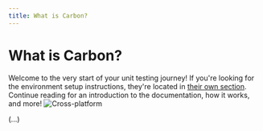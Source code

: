 ```yaml
---
title: What is Carbon?
---
```


# What is Carbon?

<div className='content-banner'>
Welcome to the very start of your unit testing journey! If you're looking for the environment setup instructions, they're located in <a href='../getting-started/2.1-getting-started'>their own section</a>.
Continue reading for an introduction to the documentation, how it works, and more!
<img className='content-banner-img' src='/carbon/img/p_android-ios-devices.svg' alt='Cross-platform' />
</div>

(...)
